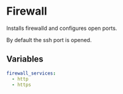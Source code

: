 # Firewall

Installs firewalld and configures open ports.

By default the ssh port is opened.

## Variables

```yaml
firewall_services:
  - http
  - https
```
